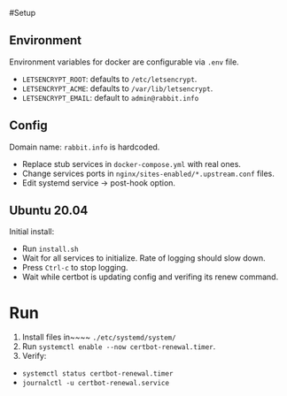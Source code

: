 #Setup

## Environment

Environment variables for docker are configurable via `.env` file.

- `LETSENCRYPT_ROOT`: defaults to `/etc/letsencrypt`.
- `LETSENCRYPT_ACME`: defaults to `/var/lib/letsencrypt`.
- `LETSENCRYPT_EMAIL`: default to `admin@rabbit.info`

## Config

Domain name: `rabbit.info` is hardcoded.

- Replace stub services in `docker-compose.yml` with real ones.
- Change services ports in `nginx/sites-enabled/*.upstream.conf` files.
- Edit systemd service -> post-hook option.

## Ubuntu 20.04

Initial install:
- Run `install.sh`
- Wait for all services to initialize. Rate of logging should slow down.
- Press `Ctrl-c` to stop logging.
- Wait while certbot is updating config and verifing its renew command.

# Run

1. Install files in~~~~ `./etc/systemd/system/`
2. Run `systemctl enable --now certbot-renewal.timer`.
3. Verify:
  - `systemctl status certbot-renewal.timer`
  - `journalctl -u certbot-renewal.service`
